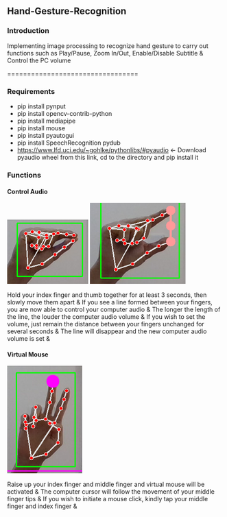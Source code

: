 ## Hand-Gesture-Recognition

### Introduction

Implementing image processing to recognize hand gesture to carry out functions such as Play/Pause, Zoom In/Out, Enable/Disable Subtitle &amp; Control the PC volume

=================================

### Requirements

* pip install pynput
* pip install opencv-contrib-python
* pip install mediapipe
* pip install mouse
* pip install pyautogui
* pip install SpeechRecognition pydub
* https://www.lfd.uci.edu/~gohlke/pythonlibs/#pyaudio <- Download pyaudio wheel from this link, cd to the directory and pip install it

### Functions

#### Control Audio
![Index Thumb Touch](https://github.com/AlexJun0112/Hand-Gesture-Recognition/blob/main/raw/Index%20Thumb%20Touch.PNG)
![Control Audio](https://github.com/AlexJun0112/Hand-Gesture-Recognition/blob/main/raw/Control%20Audio.PNG)

Hold your index finger and thumb together for at least 3 seconds, then slowly move them apart &amp;
If you see a line formed between your fingers, you are now able to control your computer audio &amp;
The longer the length of the line, the louder the computer audio volume &amp;
If you wish to set the volume, just remain the distance between your fingers unchanged for several seconds &amp;
The line will disappear and the new computer audio volume is set &amp;

#### Virtual Mouse
![Index Middle Up](https://github.com/AlexJun0112/Hand-Gesture-Recognition/blob/main/raw/Index%20Middle%20Up.PNG)

Raise up your index finger and middle finger and virtual mouse will be activated &amp;
The computer cursor will follow the movement of your middle finger tips &amp;
If you wish to initiate a mouse click, kindly tap your middle finger and index finger &amp;

